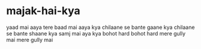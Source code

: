 # majak-hai-kya
yaad mai aaya tere baad mai aaya kya chilaane se bante gaane kya 
chilaane se bante shaane kya 
samj mai aya kya
bohot hard bohot hard
mere gully mai mere gully mai
